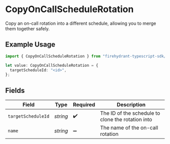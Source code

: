 # CopyOnCallScheduleRotation

Copy an on-call rotation into a different schedule, allowing you to merge them together safely.

## Example Usage

```typescript
import { CopyOnCallScheduleRotation } from "firehydrant-typescript-sdk/models/components";

let value: CopyOnCallScheduleRotation = {
  targetScheduleId: "<id>",
};
```

## Fields

| Field                                             | Type                                              | Required                                          | Description                                       |
| ------------------------------------------------- | ------------------------------------------------- | ------------------------------------------------- | ------------------------------------------------- |
| `targetScheduleId`                                | *string*                                          | :heavy_check_mark:                                | The ID of the schedule to clone the rotation into |
| `name`                                            | *string*                                          | :heavy_minus_sign:                                | The name of the on-call rotation                  |